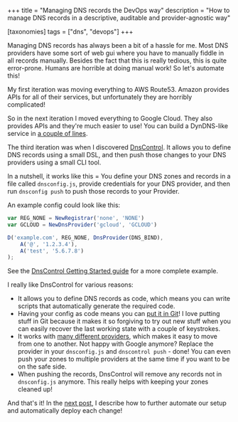 +++
title = "Managing DNS records the DevOps way"
description = "How to manage DNS records in a descriptive, auditable and provider-agnostic way"

[taxonomies]
tags = ["dns", "devops"]
+++

Managing DNS records has always been a bit of a hassle for me. Most DNS providers have some sort of web gui where you have to manually fiddle in all records manually. Besides the fact that this is really tedious, this is quite error-prone. Humans are horrible at doing manual work! So let's automate this!

My first iteration was moving everything to AWS Route53. Amazon provides APIs for all of their services, but unfortunately they are horribly complicated!

So in the next iteration I moved everything to Google Cloud. They also provides APIs and they're much easier to use! You can build a DynDNS-like service in [a couple of lines](https://github.com/srueg/dynamic-cloud-dns).

The third iteration was when I discovered [DnsControl](https://dnscontrol.org/). It allows you to define DNS records using a small DSL, and then push those changes to your DNS providers using a small CLI tool.

In a nutshell, it works like this = You define your DNS zones and records in a file called `dnsconfig.js`, provide credentials for your DNS provider, and then run `dnsconfig push` to push those records to your Provider.

An example config could look like this:

```js
var REG_NONE = NewRegistrar('none', 'NONE')
var GCLOUD = NewDnsProvider('gcloud', 'GCLOUD')

D('example.com', REG_NONE, DnsProvider(DNS_BIND),
    A('@', '1.2.3.4'),
    A('test', '5.6.7.8')
);
```

See the [DnsControl Getting Started guide](https://docs.dnscontrol.org/getting-started/getting-started) for a more complete example.

I really like DnsControl for various reasons:

- It allows you to define DNS records as code, which means you can write scripts that automatically generate the required code.
- Having your config as code means you can [put it in Git](https://github.com/mhutter/dns)! I love putting stuff in Git because it makes it so forgiving to try out new stuff when you can easily recover the last working state with a couple of keystrokes.
- It works with [many different providers](https://docs.dnscontrol.org/service-providers/providers), which makes it easy to move from one to another. Not happy with Google anymore? Replace the provider in your `dnsconfig.js` and `dnscontrol push` - done! You can even push your zones to multiple providers at the same time if you want to be on the safe side.
- When pushing the records, DnsControl will remove any records not in `dnsconfig.js` anymore. This really helps with keeping your zones cleaned up!

And that's it! In the [next post](@/posts/2018-04-20-continuously-deploying-dns-records-with-dnscontrol-and-circleci.md), I describe how to further automate our setup and automatically deploy each change!
